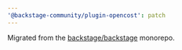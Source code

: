 ```yaml
---
'@backstage-community/plugin-opencost': patch
---
```


Migrated from the [backstage/backstage](https://github.com/backstage/backstage) monorepo.

